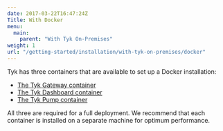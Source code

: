 ```yaml
---
date: 2017-03-22T16:47:24Z
Title: With Docker
menu:
  main:
    parent: "With Tyk On-Premises"
weight: 1
url: "/getting-started/installation/with-tyk-on-premises/docker"
---
```


Tyk has three containers that are available to set up a Docker installation:

* [The Tyk Gateway container](https://hub.docker.com/r/tykio/tyk-gateway/)
* [The Tyk Dashboard container](https://hub.docker.com/r/tykio/tyk-dashboard/)
* [The Tyk Pump container](https://hub.docker.com/r/tykio/tyk-pump-docker-pub/)

All three are required for a full deployment. We recommend that each container is installed on a separate machine for optimum performance.